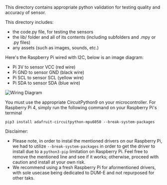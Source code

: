 This directory contains appropriate python validation for testing quality and accuracy of sensor.

This directory includes:
* the code.py file, for testing the sensors
* the lib/ folder and all of its contents (including subfolders and .mpy or .py files)
* any assets (such as images, sounds, etc.)

Here's the Raspberry Pi wired with I2C, below is an image diagram:
* Pi 3V to sensor VCC (red wire)
* Pi GND to sensor GND (black wire)
* Pi SCL to sensor SCL (yellow wire)
* Pi SDA to sensor SDA (blue wire)

![Wiring Diagram](https://cdn-learn.adafruit.com/assets/assets/000/083/290/medium640/sensors_cpy_rpi_BB_wiring.png?1572468047)

You must use the appropriate CircuitPython9 on your microcontroller. For Raspberry Pi 4, simply run the following command on your Raspberry Pi's terminal
```
pip3 install adafruit-circuitpython-mpu6050 --break-system-packages
```
Disclaimer:
* Please note, in order to instal the mentioned drivers on our Raspberry Pi, we had to utilize ```--break-system-packages``` in order to get the driver to install due to a ```python3-pip``` limitation on Raspberry Pi. Feel free to remove the mentioned line and see if it works; otherwise, proceed with caution and install at your own risk.
* We recommend using a fresh Raspberry Pi for aformentioned drivers, with sole usecase being dedicated to DUM-E and not repurposed for other taks.
